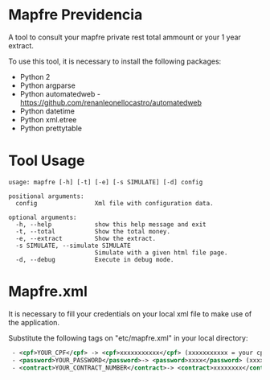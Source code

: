 # Mapfre Previdencia
A tool to consult your mapfre private rest total ammount or your 1 year extract.

To use this tool, it is necessary to install the following packages:
 - Python 2
 - Python argparse
 - Python automatedweb - https://github.com/renanleonellocastro/automatedweb
 - Python datetime
 - Python xml.etree
 - Python prettytable

# Tool Usage

```
usage: mapfre [-h] [-t] [-e] [-s SIMULATE] [-d] config

positional arguments:
  config                Xml file with configuration data.

optional arguments:
  -h, --help            show this help message and exit
  -t, --total           Show the total money.
  -e, --extract         Show the extract.
  -s SIMULATE, --simulate SIMULATE
                        Simulate with a given html file page.
  -d, --debug           Execute in debug mode.
  ```
# Mapfre.xml
  
It is necessary to fill your credentials on your local xml file to make use of the application.

Substitute the following tags on "etc/mapfre.xml" in your local directory:
```xml
 - <cpf>YOUR_CPF</cpf> -> <cpf>xxxxxxxxxxx</cpf> (xxxxxxxxxxx = your cpf number)
 - <password>YOUR_PASSWORD</password>-> <password>xxxx</password> (xxxx = your mapfre password)
 - <contract>YOUR_CONTRACT_NUMBER</contract>-> <contract>xxxxxxxx</contract> (xxxxxxxx = your mapfre contract number)
```
